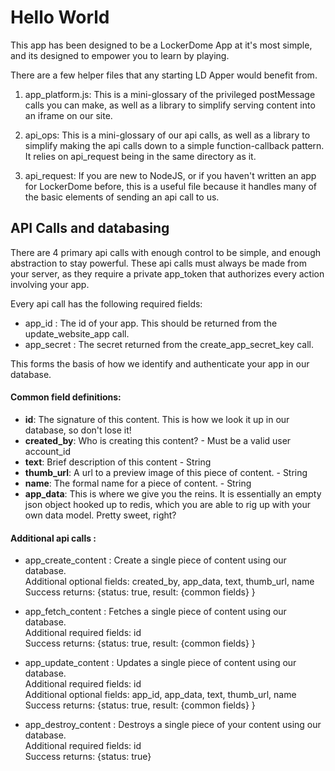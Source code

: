 # Hello World

This app has been designed to be a LockerDome App at it's most simple, and its designed to empower you to learn by playing.

There are a few helper files that any starting LD Apper would benefit from.

1. app_platform.js: This is a mini-glossary of the privileged postMessage calls you can make, as well as a library to simplify serving content into an iframe on our site.

2. api_ops: This is a mini-glossary of our api calls, as well as a library to simplify making the api calls down to a simple function-callback pattern. It relies on api_request being in the same directory as it.

3. api_request: If you are new to NodeJS, or if you haven't written an app for LockerDome before, this is a useful file because it handles many of the basic elements of sending an api call to us.

## API Calls and databasing

There are 4 primary api calls with enough control to be simple, and enough abstraction to stay powerful. These api calls must always be made from your server, as they require a private app_token that authorizes every action involving your app.

Every api call has the following required fields:

 * app_id : The id of your app. This should be returned from the update_website_app call.
 * app_secret : The secret returned from the create_app_secret_key call.
    
This forms the basis of how we identify and authenticate your app in our database.
    
#### Common field definitions:  

  * **id**: The signature of this content. This is how we look it up in our database, so don't lose it!  
  * **created_by**: Who is creating this content? - Must be a valid user account_id  
  * **text**: Brief description of this content - String  
  * **thumb_url**: A url to a preview image of this piece of content. - String  
  * **name**: The formal name for a piece of content. - String  
  * **app_data**: This is where we give you the reins. It is essentially an empty json object hooked up to redis, which you are able to rig up with your own data model. Pretty sweet, right?

#### Additional api calls :    

  * app_create_content : Create a single piece of content using our database.   
    Additional optional fields: created_by, app_data, text, thumb_url, name   
    Success returns: {status: true, result: {common fields} }   
    
  * app_fetch_content : Fetches a single piece of content using our database.   
    Additional required fields: id   
    Success returns: {status: true, result: {common fields} }   
    
  * app_update_content : Updates a single piece of content using our database.   
    Additional required fields: id   
    Additional optional fields: app_id, app_data, text, thumb_url, name   
    Success returns: {status: true, result: {common fields} }   
    
  * app_destroy_content : Destroys a single piece of your content using our database.   
    Additional required fields: id   
    Success returns: {status: true}   
